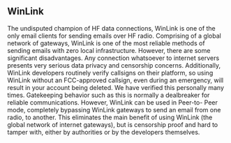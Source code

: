 ## WinLink

The undisputed champion of HF data connections, WinLink is one of the only email clients for sending
emails over HF radio. Comprising of a global network of gateways, WinLink is one of the most reliable
methods of sending emails with zero local infrastructure. However, there are some significant disadvantages.
Any connection whatsoever to internet servers presents very serious data privacy and
censorship concerns. Additionally, WinLink developers routinely verify callsigns on their platform,
so using WinLink without an FCC-approved callsign, even during an emergency, will result in your
account being deleted. We have verified this personally many times. Gatekeeping behavior such as
this is normally a dealbreaker for reliable communications. However, WinLink can be used in Peer-to-
Peer mode, completely bypassing WinLink gateways to send an email from one radio, to another.
This eliminates the main benefit of using WinLink (the global network of internet gateways), but is
censorship proof and hard to tamper with, either by authorities or by the developers themselves.